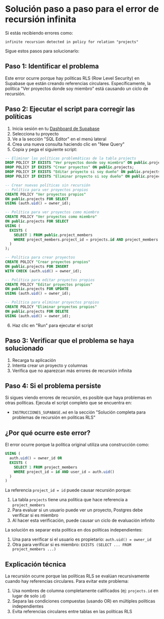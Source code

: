 # Solución paso a paso para el error de recursión infinita

Si estás recibiendo errores como:

```
infinite recursion detected in policy for relation "projects"
```

Sigue estos pasos para solucionarlo:

## Paso 1: Identificar el problema

Este error ocurre porque hay políticas RLS (Row Level Security) en Supabase que están creando referencias circulares. Específicamente, la política "Ver proyectos donde soy miembro" está causando un ciclo de recursión.

## Paso 2: Ejecutar el script para corregir las políticas

1. Inicia sesión en tu [Dashboard de Supabase](https://app.supabase.io)
2. Selecciona tu proyecto
3. Ve a la sección "SQL Editor" en el menú lateral
4. Crea una nueva consulta haciendo clic en "New Query"
5. Copia y pega el siguiente script:

```sql
-- Eliminar las políticas problemáticas de la tabla projects
DROP POLICY IF EXISTS "Ver proyectos donde soy miembro" ON public.projects;
DROP POLICY IF EXISTS "Crear proyectos" ON public.projects;
DROP POLICY IF EXISTS "Editar proyecto si soy dueño" ON public.projects;
DROP POLICY IF EXISTS "Eliminar proyecto si soy dueño" ON public.projects;

-- Crear nuevas políticas sin recursión
-- Política para ver proyectos propios
CREATE POLICY "Ver proyectos propios"
ON public.projects FOR SELECT
USING (auth.uid() = owner_id);

-- Política para ver proyectos como miembro
CREATE POLICY "Ver proyectos como miembro"
ON public.projects FOR SELECT
USING (
  EXISTS (
    SELECT 1 FROM public.project_members
    WHERE project_members.project_id = projects.id AND project_members.user_id = auth.uid()
  )
);

-- Política para crear proyectos
CREATE POLICY "Crear proyectos propios"
ON public.projects FOR INSERT
WITH CHECK (auth.uid() = owner_id);

-- Política para editar proyectos propios
CREATE POLICY "Editar proyectos propios"
ON public.projects FOR UPDATE
USING (auth.uid() = owner_id);

-- Política para eliminar proyectos propios
CREATE POLICY "Eliminar proyectos propios"
ON public.projects FOR DELETE
USING (auth.uid() = owner_id);
```

6. Haz clic en "Run" para ejecutar el script

## Paso 3: Verificar que el problema se haya solucionado

1. Recarga tu aplicación
2. Intenta crear un proyecto y columnas
3. Verifica que no aparezcan más errores de recursión infinita

## Paso 4: Si el problema persiste

Si sigues viendo errores de recursión, es posible que haya problemas en otras políticas. Ejecuta el script completo que se encuentra en:

-   `INSTRUCCIONES_SUPABASE.md` en la sección "Solución completa para problemas de recursión en políticas RLS"

## ¿Por qué ocurre este error?

El error ocurre porque la política original utiliza una construcción como:

```sql
USING (
  auth.uid() = owner_id OR
  EXISTS (
    SELECT 1 FROM project_members
    WHERE project_id = id AND user_id = auth.uid()
  )
)
```

La referencia `project_id = id` puede causar recursión porque:

1. La tabla `projects` tiene una política que hace referencia a `project_members`
2. Para evaluar si un usuario puede ver un proyecto, Postgres debe verificar si es miembro
3. Al hacer esta verificación, puede causar un ciclo de evaluación infinito

La solución es separar esta política en dos políticas independientes:

1. Una para verificar si el usuario es propietario: `auth.uid() = owner_id`
2. Otra para verificar si es miembro: `EXISTS (SELECT ... FROM project_members ...)`

## Explicación técnica

La recursión ocurre porque las políticas RLS se evalúan recursivamente cuando hay referencias circulares. Para evitar este problema:

1. Usa nombres de columna completamente calificados (ej: `projects.id` en lugar de solo `id`)
2. Separa las condiciones compuestas (usando OR) en múltiples políticas independientes
3. Evita referencias circulares entre tablas en las políticas RLS
